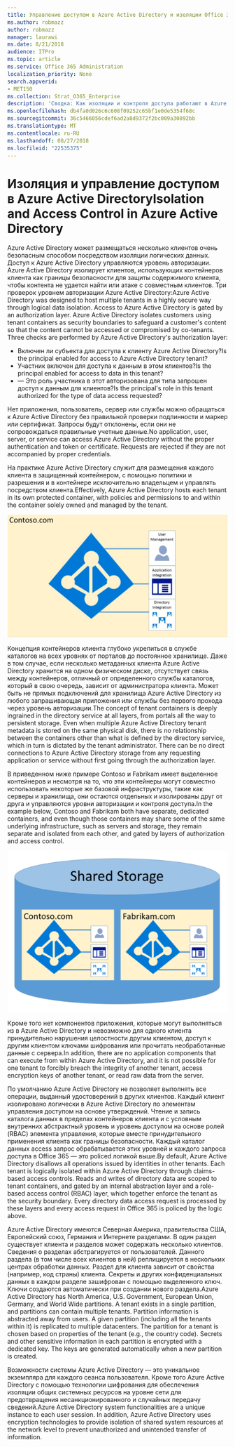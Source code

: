```yaml
---
title: Управление доступом в Azure Active Directory и изоляции Office 365
ms.author: robmazz
author: robmazz
manager: laurawi
ms.date: 8/21/2018
audience: ITPro
ms.topic: article
ms.service: Office 365 Administration
localization_priority: None
search.appverid:
- MET150
ms.collection: Strat_O365_Enterprise
description: 'Сводка: Как изоляции и контроля доступа работают в Azure Active Directory.'
ms.openlocfilehash: db4fa0d026c6c608f09252c65bf1e0de5354f68c
ms.sourcegitcommit: 36c5466056cdef6ad2a8d9372f2bc009a30892bb
ms.translationtype: MT
ms.contentlocale: ru-RU
ms.lasthandoff: 08/27/2018
ms.locfileid: "22535375"
---
```

# <a name="isolation-and-access-control-in-azure-active-directory"></a><span data-ttu-id="a01a8-103">Изоляция и управление доступом в Azure Active Directory</span><span class="sxs-lookup"><span data-stu-id="a01a8-103">Isolation and Access Control in Azure Active Directory</span></span>

<span data-ttu-id="a01a8-p101">Azure Active Directory может размещаться несколько клиентов очень безопасным способом посредством изоляции логических данных. Доступ к Azure Active Directory управляются уровень авторизации. Azure Active Directory изолирует клиентов, использующих контейнеров клиента как границы безопасности для защиты содержимого клиента, чтобы контента не удается найти или атаке с совместным клиентов. Три проверок уровнем авторизации Azure Active Directory:</span><span class="sxs-lookup"><span data-stu-id="a01a8-p101">Azure Active Directory was designed to host multiple tenants in a highly secure way through logical data isolation. Access to Azure Active Directory is gated by an authorization layer. Azure Active Directory isolates customers using tenant containers as security boundaries to safeguard a customer's content so that the content cannot be accessed or compromised by co-tenants. Three checks are performed by Azure Active Directory's authorization layer:</span></span>
- <span data-ttu-id="a01a8-108">Включен ли субъекта для доступа к клиенту Azure Active Directory?</span><span class="sxs-lookup"><span data-stu-id="a01a8-108">Is the principal enabled for access to Azure Active Directory tenant?</span></span>
- <span data-ttu-id="a01a8-109">Участник включен для доступа к данным в этом клиентов?</span><span class="sxs-lookup"><span data-stu-id="a01a8-109">Is the principal enabled for access to data in this tenant?</span></span>
- <span data-ttu-id="a01a8-110">— Это роль участника в этот авторизована для типа запрошен доступ к данным для клиентов?</span><span class="sxs-lookup"><span data-stu-id="a01a8-110">Is the principal's role in this tenant authorized for the type of data access requested?</span></span>

<span data-ttu-id="a01a8-p102">Нет приложения, пользователь, сервер или службы можно обращаться к Azure Active Directory без правильной проверки подлинности и маркер или сертификат. Запросы будут отклонены, если они не сопровождаться правильные учетные данные.</span><span class="sxs-lookup"><span data-stu-id="a01a8-p102">No application, user, server, or service can access Azure Active Directory without the proper authentication and token or certificate. Requests are rejected if they are not accompanied by proper credentials.</span></span>

<span data-ttu-id="a01a8-113">На практике Azure Active Directory служит для размещения каждого клиента в защищенный контейнером, с помощью политики и разрешения и в контейнере исключительно владельцем и управлять посредством клиента.</span><span class="sxs-lookup"><span data-stu-id="a01a8-113">Effectively, Azure Active Directory hosts each tenant in its own protected container, with policies and permissions to and within the container solely owned and managed by the tenant.</span></span>
 
![Контейнер Azure](media/office-365-isolation-azure-container.png)

<span data-ttu-id="a01a8-p103">Концепция контейнеров клиента глубоко укрепиться в службе каталогов на всех уровнях от порталов до постоянное хранилище. Даже в том случае, если несколько метаданных клиента Azure Active Directory хранится на одном физическом диске, отсутствует связь между контейнеров, отличный от определенного службы каталогов, который в свою очередь, зависит от администратора клиента. Может быть не прямых подключений для хранилища Azure Active Directory из любого запрашивающая приложения или службы без первого прохода через уровень авторизации.</span><span class="sxs-lookup"><span data-stu-id="a01a8-p103">The concept of tenant containers is deeply ingrained in the directory service at all layers, from portals all the way to persistent storage. Even when multiple Azure Active Directory tenant metadata is stored on the same physical disk, there is no relationship between the containers other than what is defined by the directory service, which in turn is dictated by the tenant administrator. There can be no direct connections to Azure Active Directory storage from any requesting application or service without first going through the authorization layer.</span></span>

<span data-ttu-id="a01a8-118">В приведенном ниже примере Contoso и Fabrikam имеет выделенное контейнеров и несмотря на то, что эти контейнеры могут совместно использовать некоторые же базовой инфраструктуры, такие как серверы и хранилища, они остаются отдельных и изолированы друг от друга и управляются уровни авторизации и контроля доступа.</span><span class="sxs-lookup"><span data-stu-id="a01a8-118">In the example below, Contoso and Fabrikam both have separate, dedicated containers, and even though those containers may share some of the same underlying infrastructure, such as servers and storage, they remain separate and isolated from each other, and gated by layers of authorization and access control.</span></span>
 
![Azure выделенного контейнеров](media/office-365-isolation-azure-dedicated-containers.png)

<span data-ttu-id="a01a8-120">Кроме того нет компонентов приложения, которые могут выполняться из в Azure Active Directory и невозможно для одного клиента принудительно нарушения целостности другим клиентом, доступ к другим клиентом ключами шифрования или прочитать необработанные данные с сервера.</span><span class="sxs-lookup"><span data-stu-id="a01a8-120">In addition, there are no application components that can execute from within Azure Active Directory, and it is not possible for one tenant to forcibly breach the integrity of another tenant, access encryption keys of another tenant, or read raw data from the server.</span></span>

<span data-ttu-id="a01a8-p104">По умолчанию Azure Active Directory не позволяет выполнять все операции, выданный удостоверений в других клиентов. Каждый клиент изолировано логически в Azure Active Directory по элементам управления доступом на основе утверждений. Чтение и запись каталога данных в пределах контейнеров клиента и с условным внутренних абстрактный уровень и уровень доступом на основе ролей (RBAC) элемента управления, которые вместе принудительного применения клиента как границы безопасности. Каждый каталог данных access запрос обрабатывается этих уровней и каждого запроса доступа в Office 365 — это policed логикой выше.</span><span class="sxs-lookup"><span data-stu-id="a01a8-p104">By default, Azure Active Directory disallows all operations issued by identities in other tenants. Each tenant is logically isolated within Azure Active Directory through claims-based access controls. Reads and writes of directory data are scoped to tenant containers, and gated by an internal abstraction layer and a role-based access control (RBAC) layer, which together enforce the tenant as the security boundary. Every directory data access request is processed by these layers and every access request in Office 365 is policed by the logic above.</span></span>

<span data-ttu-id="a01a8-p105">Azure Active Directory имеются Северная Америка, правительства США, Европейский союз, Германия и Интернете разделами. В один раздел существует клиента и разделов может содержать несколько клиентов. Сведения о разделах абстрагируется от пользователей. Данного раздела (в том числе всех клиентов в ней) реплицируется в нескольких центрах обработки данных. Раздел для клиента зависит от свойства (например, код страны) клиента. Секреты и других конфиденциальных данных в каждом разделе зашифрован с помощью выделенного ключ. Ключи создаются автоматически при создании нового раздела.</span><span class="sxs-lookup"><span data-stu-id="a01a8-p105">Azure Active Directory has North America, U.S. Government, European Union, Germany, and World Wide partitions. A tenant exists in a single partition, and partitions can contain multiple tenants. Partition information is abstracted away from users. A given partition (including all the tenants within it) is replicated to multiple datacenters. The partition for a tenant is chosen based on properties of the tenant (e.g., the country code). Secrets and other sensitive information in each partition is encrypted with a dedicated key. The keys are generated automatically when a new partition is created.</span></span>

<span data-ttu-id="a01a8-p106">Возможности системы Azure Active Directory — это уникальное экземпляра для каждого сеанса пользователя. Кроме того Azure Active Directory с помощью технологии шифрования для обеспечения изоляции общих системных ресурсов на уровне сети для предотвращения несанкционированного и случайных передачу сведений.</span><span class="sxs-lookup"><span data-stu-id="a01a8-p106">Azure Active Directory system functionalities are a unique instance to each user session. In addition, Azure Active Directory uses encryption technologies to provide isolation of shared system resources at the network level to prevent unauthorized and unintended transfer of information.</span></span>

